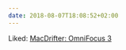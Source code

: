 ```yaml
---
date: 2018-08-07T18:08:52+02:00
---
```


Liked: [MacDrifter: OmniFocus 3](http://www.macdrifter.com/2018/08/omnifocus-3.html)
